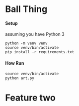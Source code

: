 # Ball Thing

#### Setup

assuming you have Python 3

```
python -m venv venv
source venv/bin/activate
pip install -r requirements.txt
```

#### How Run
```
source venv/bin/activate
python art.py
```

# Feature two
